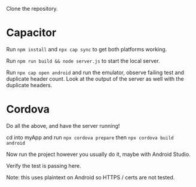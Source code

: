 Clone the repository.

# Capacitor

Run `npm install` and `npx cap sync` to get both platforms working.

Run `npm run build && node server.js` to start the local server.

Run `npx cap open android` and run the emulator, observe failing test and duplicate header count. Look at the output of the server as well with the duplicate headers.

# Cordova
Do all the above, and have the server running!

cd into myApp and run `npx cordova prepare` then `npx cordova build android`

Now run the project however you usually do it, maybe with Android Studio.

Verify the test is passing here.

Note: this uses plaintext on Android so HTTPS / certs are not tested.
